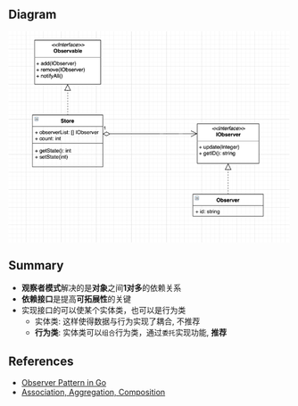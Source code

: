 ## Diagram
<p align="center"><img style="display: block; width: 600px; margin: 0 auto;" src=img/2020-06-04-20-00-54.png alt="no image found"></p>

## Summary
- **观察者模式**解决的是**对象**之间**1对多**的依赖关系
- **依赖接口**是提高**可拓展性**的关键
- 实现接口的可以使某个实体类，也可以是行为类
  - 实体类: 这样使得数据与行为实现了耦合, 不推荐
  - **行为类**: 实体类可以`组合`行为类，通过`委托`实现功能, **推荐**


## References
- [Observer Pattern in Go](https://golangbyexample.com/observer-design-pattern-golang/)
- [Association, Aggregation, Composition](http://www.srcmini.com/37743.html)